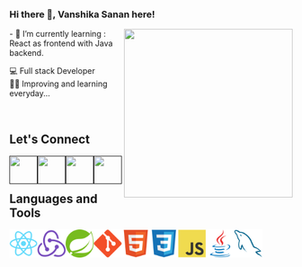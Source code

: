### Hi there 👋, Vanshika Sanan here!
<img align="right" src="https://i.ibb.co/jkyc6kr/smiling-girl-sitting-laptop-learning-coding-cute-web-design-vector-illustration-isolated-white-backg.png" width="300px" height="300px" />
- 🌱 I’m currently learning : React as frontend with Java backend.

 💻 Full stack Developer 
 <br/>
 👨‍💻 Improving and learning everyday...


<br/>

## Let's Connect 

<a href=""><img align= "left" src="https://camo.githubusercontent.com/c8a9c5b414cd812ad6a97a46c29af67239ddaeae08c41724ff7d945fb4c047e5/68747470733a2f2f6564656e742e6769746875622e696f2f537570657254696e7949636f6e732f696d616765732f7376672f6c696e6b6564696e2e737667" width=50px height=50px/> </a>
<a href=""><img align= "left" src="https://camo.githubusercontent.com/4a3dd8d10a27c272fd04b2ce8ed1a130606f95ea6a76b5e19ce8b642faa18c27/68747470733a2f2f6564656e742e6769746875622e696f2f537570657254696e7949636f6e732f696d616765732f7376672f676d61696c2e737667" width=50px height=50px/> </a>
<a href=""><img  align= "left" src="https://camo.githubusercontent.com/4133dc1cd4511d4a292b84ce10e52e4ed92569fb2a8165381c9c47be5edc2796/68747470733a2f2f6564656e742e6769746875622e696f2f537570657254696e7949636f6e732f696d616765732f706e672f6769746875622e706e67" width=50px height=50px/> </a>

<a href=""><img align= "left" src="https://camo.githubusercontent.com/c9dacf0f25a1489fdbc6c0d2b41cda58b77fa210a13a886d6f99e027adfbd358/68747470733a2f2f6564656e742e6769746875622e696f2f537570657254696e7949636f6e732f696d616765732f7376672f696e7374616772616d2e737667" width=50px height=50px/> </a>

<br/>
<br/>

## Languages and Tools
<img align= "left" src="https://raw.githubusercontent.com/devicons/devicon/2ae2a900d2f041da66e950e4d48052658d850630/icons/react/react-original.svg" width=50px height=50px/> 

<img align= "left" src="https://raw.githubusercontent.com/devicons/devicon/2ae2a900d2f041da66e950e4d48052658d850630/icons/redux/redux-original.svg" width=50px height=50px/> 

<img align= "left" src="https://raw.githubusercontent.com/devicons/devicon/2ae2a900d2f041da66e950e4d48052658d850630/icons/spring/spring-original.svg" width=50px height=50px/> 

<img align= "left" src="https://raw.githubusercontent.com/devicons/devicon/2ae2a900d2f041da66e950e4d48052658d850630/icons/git/git-original.svg" width=50px height=50px/> 

<img align= "left" src="https://raw.githubusercontent.com/devicons/devicon/2ae2a900d2f041da66e950e4d48052658d850630/icons/html5/html5-original.svg" width=50px height=50px/>
<img align= "left" src="https://raw.githubusercontent.com/devicons/devicon/2ae2a900d2f041da66e950e4d48052658d850630/icons/css3/css3-original.svg" width=50px height=50px /> 
<img align= "left" src="https://raw.githubusercontent.com/devicons/devicon/2ae2a900d2f041da66e950e4d48052658d850630/icons/javascript/javascript-original.svg" width=50px height=50px/>
<img align= "left" src="https://raw.githubusercontent.com/devicons/devicon/2ae2a900d2f041da66e950e4d48052658d850630/icons/java/java-original.svg" width=50px height=50px />     
<img align= "left" src="https://raw.githubusercontent.com/devicons/devicon/2ae2a900d2f041da66e950e4d48052658d850630/icons/mysql/mysql-original.svg" width=50px height=50px/>

                        
                        




<br/>
<br/>
